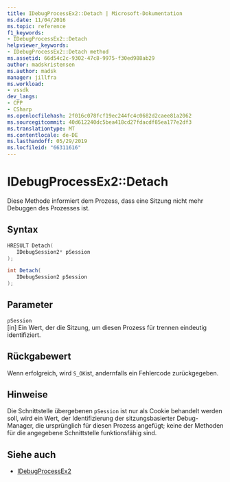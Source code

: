 ```yaml
---
title: IDebugProcessEx2::Detach | Microsoft-Dokumentation
ms.date: 11/04/2016
ms.topic: reference
f1_keywords:
- IDebugProcessEx2::Detach
helpviewer_keywords:
- IDebugProcessEx2::Detach method
ms.assetid: 66d54c2c-9302-47c8-9975-f30ed988ab29
author: madskristensen
ms.author: madsk
manager: jillfra
ms.workload:
- vssdk
dev_langs:
- CPP
- CSharp
ms.openlocfilehash: 2f016c078fcf19ec244fc4c0682d2caee81a2062
ms.sourcegitcommit: 40d612240dc5bea418cd27fdacdf85ea177e2df3
ms.translationtype: MT
ms.contentlocale: de-DE
ms.lasthandoff: 05/29/2019
ms.locfileid: "66311616"
---
```

# <a name="idebugprocessex2detach"></a>IDebugProcessEx2::Detach
Diese Methode informiert dem Prozess, dass eine Sitzung nicht mehr Debuggen des Prozesses ist.

## <a name="syntax"></a>Syntax

```cpp
HRESULT Detach( 
   IDebugSession2* pSession
);
```

```csharp
int Detach(
   IDebugSession2 pSession
);
```

## <a name="parameters"></a>Parameter
`pSession`\
[in] Ein Wert, der die Sitzung, um diesen Prozess für trennen eindeutig identifiziert.

## <a name="return-value"></a>Rückgabewert
 Wenn erfolgreich, wird `S_OK`ist, andernfalls ein Fehlercode zurückgegeben.

## <a name="remarks"></a>Hinweise
 Die Schnittstelle übergebenen `pSession` ist nur als Cookie behandelt werden soll, wird ein Wert, der Identifizierung der sitzungsbasierter Debug-Manager, die ursprünglich für diesen Prozess angefügt; keine der Methoden für die angegebene Schnittstelle funktionsfähig sind.

## <a name="see-also"></a>Siehe auch
- [IDebugProcessEx2](../../../extensibility/debugger/reference/idebugprocessex2.md)
